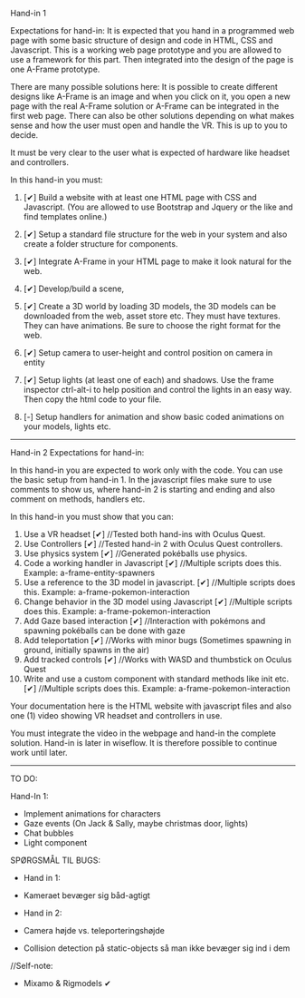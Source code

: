 Hand-in 1

Expectations for hand-in:
It is expected that you hand in a programmed web page with some basic structure of design and 
code in HTML, CSS and Javascript. This is a working web page prototype and you are allowed to use a framework for this part. 
Then integrated into the design of the page is one A-Frame prototype. 

There are many possible solutions here: 
It is possible to create different designs like A-Frame is an image and when you click on it, 
you open a new page with the real A-Frame solution or A-Frame can be integrated in the first web page. 
There can also be other solutions depending on what makes sense and how the user must open and handle the VR. 
This is up to you to decide.

It must be very clear to the user what is expected of hardware like headset and controllers.

In this hand-in you must: 
1. [✔]
Build a website with at least one HTML page with CSS and Javascript. (You are allowed to use Bootstrap and Jquery or the like and find templates online.)  

2. [✔]
Setup a standard file structure for the web in your system and also create a folder structure for components.

3. [✔]
Integrate A-Frame in your HTML page to make it look natural for the web.

4. [✔]
Develop/build a scene, 

5. [✔]
Create a 3D world by loading 3D models, the 3D models can be downloaded from the web, asset store etc. 
They must have textures. They can have animations. Be sure to choose the right format for the web.

6. [✔]
Setup camera to user-height and control position on camera in entity

7. [✔]
Setup lights (at least one of each) and shadows. Use the frame inspector ctrl-alt-i to help 
position and control the lights in an easy way. Then copy the html code to your file. 

8. [-]
Setup handlers for animation and show basic coded animations on your models, lights etc.
-----------------------------------------------------------------------------

Hand-in 2
Expectations for hand-in:

In this hand-in you are expected to work only with the code. You can use the basic setup from hand-in 1. 
In the javascript files make sure to use comments to show us, where hand-in 2 is starting and ending 
and also comment on methods, handlers etc.  

In this hand-in you must show that you can:
1. Use a VR headset                                                         [✔] //Tested both hand-ins with Oculus Quest.
2. Use Controllers                                                          [✔] //Tested hand-in 2 with Oculus Quest controllers.
3. Use physics system                                                       [✔] //Generated pokéballs use physics.      
4. Code a working handler in Javascript                                     [✔] //Multiple scripts does this. Example: a-frame-entity-spawners
5. Use a reference to the 3D model in javascript.                           [✔] //Multiple scripts does this. Example: a-frame-pokemon-interaction
6. Change behavior in the 3D model using Javascript                         [✔] //Multiple scripts does this. Example: a-frame-pokemon-interaction
7. Add Gaze based interaction                                               [✔] //Interaction with pokémons and spawning pokéballs can be done with gaze
8. Add teleportation                                                        [✔] //Works with minor bugs (Sometimes spawning in ground, initially spawns in the air)
9. Add tracked controls                                                     [✔] //Works with WASD and thumbstick on Oculus Quest
10. Write and use a custom component with standard methods like init etc.   [✔] //Multiple scripts does this. Example: a-frame-pokemon-interaction

Your documentation here is the HTML website with javascript files and also one (1) video showing VR headset and controllers in use. 

You must integrate the video in the webpage and hand-in the complete solution. 
Hand-in is later in wiseflow. It is therefore possible to continue work until later.

-------------------------------------------------------------------------------


TO DO:

Hand-In 1:
- Implement animations for characters
- Gaze events (On Jack & Sally, maybe christmas door, lights)
- Chat bubbles
- Light component

SPØRGSMÅL TIL BUGS:
- Hand in 1:
- Kameraet bevæger sig båd-agtigt

- Hand in 2: 
- Camera højde vs. teleporteringshøjde
- Collision detection på static-objects så man ikke bevæger sig ind i dem


//Self-note:
- Mixamo & Rigmodels ✔